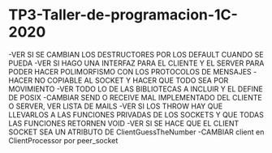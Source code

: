 # TP3-Taller-de-programacion-1C-2020


-VER SI SE CAMBIAN LOS DESTRUCTORES POR LOS DEFAULT CUANDO SE PUEDA
-VER SI HAGO UNA INTERFAZ PARA EL CLIENTE Y EL SERVER PARA PODER HACER
POLIMORFISMO CON LOS PROTOCOLOS DE MENSAJES
-HACER NO COPIABLE AL SOCKET Y HACER QUE TODO SEA POR MOVIMIENTO
-VER TODO LO DE LAS BIBLIOTECAS A INCLUIR Y EL DEFINE DE POSIX
-CAMBIAR SEND O RECEIVE MAL IMPLEMENTADO DEL CLIENTE O SERVER, VER LISTA DE MAILS
-VER SI LOS THROW HAY QUE LLEVARLOS A LAS FUNCIONES PRIVADAS DE LOS SOCKETS Y QUE
TODAS LAS FUNCIONES RETORNEN VOID
-VER SI SE HACE QUE EL CLIENT SOCKET SEA UN ATRIBUTO DE ClientGuessTheNumber
-CAMBIAR client en ClientProcessor por peer_socket
